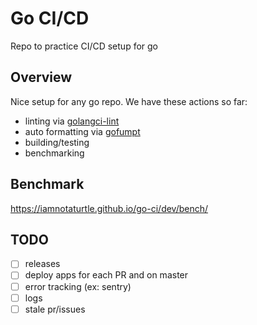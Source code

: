 # Go CI/CD
Repo to practice CI/CD setup for go

## Overview
Nice setup for any go repo. We have these actions so far:
* linting via [golangci-lint](https://golangci-lint.run/)
* auto formatting via [gofumpt](https://github.com/mvdan/gofumpt)
* building/testing
* benchmarking

## Benchmark
https://iamnotaturtle.github.io/go-ci/dev/bench/

## TODO
* [ ] releases
* [ ] deploy apps for each PR and on master
* [ ] error tracking (ex: sentry)
* [ ] logs
* [ ] stale pr/issues
